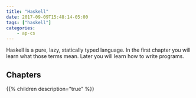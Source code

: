 ```yaml
---
title: "Haskell"
date: 2017-09-09T15:48:14-05:00
tags: ["haskell"]
categories:
    - ap-cs
---
```


Haskell is a pure, lazy, statically typed language. 
In the first chapter you will learn what those terms mean.
Later you will learn how to write programs.

## Chapters

{{% children description="true" %}}

